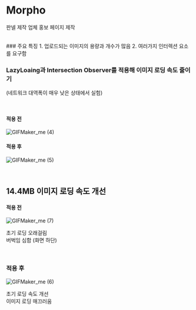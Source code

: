 # Morpho
판넬 제작 업체 홍보 페이지 제작

<br>
### 주요 특징
1. 업로드되는 이미지의 용량과 개수가 많음 
2. 여러가지 인터렉션 요소를 요구함

### LazyLoaing과 Intersection Observer를 적용해 이미지 로딩 속도 줄이기
(네트워크 대역폭이 매우 낮은 상태에서 실험)

<br>

#### 적용 전 

![GIFMaker_me (4)](https://github.com/kong33/Morpho/assets/96658105/83386661-e895-47ef-a067-128ce79c2c68)

#### 적용 후 

![GIFMaker_me (5)](https://github.com/kong33/Morpho/assets/96658105/f03c2434-07b0-41d9-b1df-990798abc413)

&nbsp;

## 14.4MB 이미지 로딩 속도 개선 


#### 적용 전 
![GIFMaker_me (7)](https://github.com/kong33/Morpho/assets/96658105/60aeaf1a-8ce8-44bc-b486-975e77cdcecc)

초기 로딩 오래걸림<br>
버벅임 심함 (화면 하단)

&nbsp;

### 적용 후

![GIFMaker_me (6)](https://github.com/kong33/Morpho/assets/96658105/f4aba27e-1147-4cec-b686-3ddda337e249)

초기 로딩 속도 개선<br>
이미지 로딩 매끄러움
